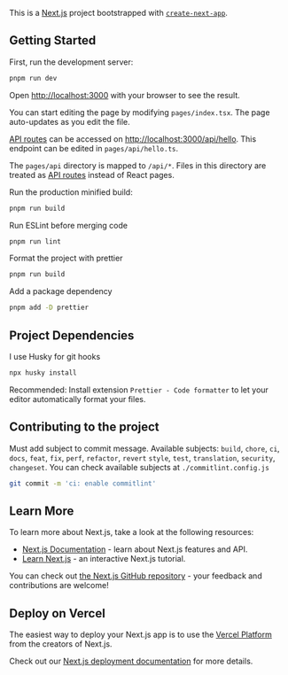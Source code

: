 This is a [Next.js](https://nextjs.org/) project bootstrapped with [`create-next-app`](https://github.com/vercel/next.js/tree/canary/packages/create-next-app).

## Getting Started

First, run the development server:

```bash
pnpm run dev
```

Open [http://localhost:3000](http://localhost:3000) with your browser to see the result.

You can start editing the page by modifying `pages/index.tsx`. The page auto-updates as you edit the file.

[API routes](https://nextjs.org/docs/api-routes/introduction) can be accessed on [http://localhost:3000/api/hello](http://localhost:3000/api/hello). This endpoint can be edited in `pages/api/hello.ts`.

The `pages/api` directory is mapped to `/api/*`. Files in this directory are treated as [API routes](https://nextjs.org/docs/api-routes/introduction) instead of React pages.

Run the production minified build:

```bash
pnpm run build
```

Run ESLint before merging code

```bash
pnpm run lint
```

Format the project with prettier

```bash
pnpm run build
```

Add a package dependency

```bash
pnpm add -D prettier
```

## Project Dependencies

I use Husky for git hooks

```bash
npx husky install
```

Recommended: Install extension `Prettier - Code formatter` to let your editor automatically format your files.

## Contributing to the project

Must add subject to commit message. Available subjects: `build`, `chore`, `ci`, `docs`, `feat`, `fix`, `perf`,
`refactor`, `revert` `style`, `test`, `translation`, `security`, `changeset`.
You can check available subjects at `./commitlint.config.js`

```bash
git commit -m 'ci: enable commitlint'
```

## Learn More

To learn more about Next.js, take a look at the following resources:

- [Next.js Documentation](https://nextjs.org/docs) - learn about Next.js features and API.
- [Learn Next.js](https://nextjs.org/learn) - an interactive Next.js tutorial.

You can check out [the Next.js GitHub repository](https://github.com/vercel/next.js/) - your feedback and contributions are welcome!

## Deploy on Vercel

The easiest way to deploy your Next.js app is to use the [Vercel Platform](https://vercel.com/new?utm_medium=default-template&filter=next.js&utm_source=create-next-app&utm_campaign=create-next-app-readme) from the creators of Next.js.

Check out our [Next.js deployment documentation](https://nextjs.org/docs/deployment) for more details.
